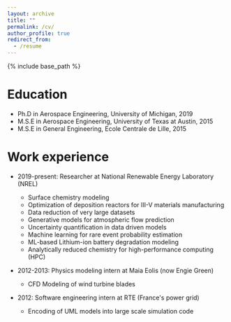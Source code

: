```yaml
---
layout: archive
title: ""
permalink: /cv/
author_profile: true
redirect_from:
  - /resume
---
```


{% include base_path %}

Education
======
* Ph.D in Aerospace Engineering, University of Michigan, 2019
* M.S.E in Aerospace Engineering, University of Texas at Austin, 2015
* M.S.E in General Engineering, Ecole Centrale de Lille, 2015

Work experience
======
* 2019-present: Researcher at National Renewable Energy Laboratory (NREL)
  * Surface chemistry modeling
  * Optimization of deposition reactors for III-V materials manufacturing 
  * Data reduction of very large datasets
  * Generative models for atmospheric flow prediction
  * Uncertainty quantification in data driven models
  * Machine learning for rare event probability estimation
  * ML-based Lithium-ion battery degradation modeling
  * Analytically reduced chemistry for high-performance computing (HPC)

* 2012-2013: Physics modeling intern at Maia Eolis (now Engie Green)
  * CFD Modeling of wind turbine blades

* 2012: Software engineering intern at RTE (France's power grid)
  * Encoding of UML models into large scale simulation code 
